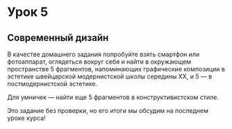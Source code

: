 # Урок 5 

## Современный дизайн

В качестве домашнего задания попробуйте взять смартфон или фотоаппарат, оглядеться вокруг себя и найти в окружающем пространстве 5 фрагментов, напоминающих графические композиции в эстетике швейцарской модернистской школы середины XX, и 5 — в постмодернистской эстетике.

Для умничек — найти еще 5 фрагментов в конструктивистском стиле.

Это задание без проверки, но его итоги мы обсудим на последнем уроке курса!


